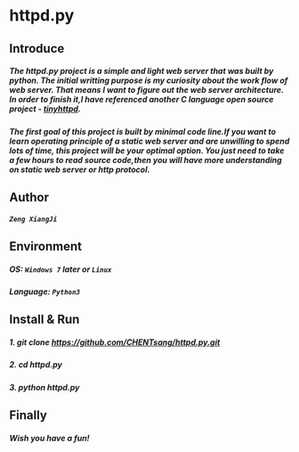 # httpd.py
## Introduce
##### The httpd.py project is a simple and light web server that was built by python. The initial writting purpose is my curiosity about the work flow of web server. That means I want to figure out the web server architecture. In order to finish it,I have referenced another C language open source project - <a href = "https://github.com/EZLippi/Tinyhttpd">tinyhttpd</a>.
##### The first goal of this project is built by minimal code line.If you want to learn operating principle of a static web server and are unwilling to spend lots of time, this project will be your optimal option. You just need to take a few hours to read source code,then you will have more understanding on static web server or http protocol.
## Author
##### `Zeng XiangJi`
## Environment
##### OS: `Windows 7` later or `Linux`
##### Language: `Python3`
## Install & Run
##### 1. git clone https://github.com/CHENTsang/httpd.py.git
##### 2. cd httpd.py
##### 3. python httpd.py
## Finally
##### Wish you have a fun!